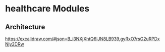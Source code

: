 # healthcare Modules

## Architecture

https://excalidraw.com/#json=B_i3NXjXhtQ6IJN8LB939,gyRxO7rsG2uRPDxNjy2DRw
